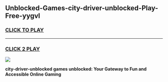 
## Unblocked-Games-city-driver-unblocked-Play-Free-yygvl
<h3>
<a href="https://premium76.site?title=city-driver-unblocked&ref=12A">CLICK TO PLAY</a></h3>
<hr>

<h3>
<a href="https://premium76.site?title=city-driver-unblocked&ref=12A">CLICK 2 PLAY</a>
  
</h3>

<a href="https://premium76.site?title=city-driver-unblocked&ref=12A"><img src="https://clearcache.store/games.png"></a>


**city-driver-unblocked games unblocked: Your Gateway to Fun and Accessible Online Gaming**
